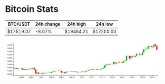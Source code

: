 # Bitcoin Stats

BTC/USDT|24h change|24h high|24h low|
|---|---|---|---|
|$17519.07|-8.07%|$19484.21|$17200.00|

<img src="./chart.svg">
